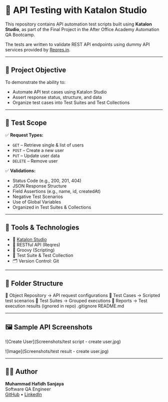 # 📡 API Testing with Katalon Studio

This repository contains API automation test scripts built using **Katalon Studio**, as part of the Final Project in the After Office Academy Automation QA Bootcamp.

The tests are written to validate REST API endpoints using dummy API services provided by [Reqres.in](https://reqres.in/).

---

## 📌 Project Objective

To demonstrate the ability to:
- Automate API test cases using Katalon Studio
- Assert response status, structure, and data
- Organize test cases into Test Suites and Test Collections

---

## 🧪 Test Scope

✅ **Request Types:**
- `GET` – Retrieve single & list of users  
- `POST` – Create a new user  
- `PUT` – Update user data  
- `DELETE` – Remove user  

✅ **Validations:**
- Status Code (e.g., 200, 201, 404)
- JSON Response Structure
- Field Assertions (e.g., name, id, createdAt)
- Negative Test Scenarios
- Use of Global Variables
- Organized in Test Suites & Collections

---

## 🧰 Tools & Technologies

- 🧪 [Katalon Studio](https://katalon.com/)
- 💬 RESTful API (Reqres)
- 🧠 Groovy (Scripting)
- 📁 Test Suite & Test Collection
- 🗂 Version Control: Git

---

## 📁 Folder Structure
📂 Object Repository → API request configurations
📂 Test Cases → Scripted test scenarios
📂 Test Suites → Grouped executions
📂 Reports → Test execution results (ignored in repo)
.gitignore
README.md


---

## 🖼️ Sample API Screenshots
![Create User](Screenshots/test script - create user.jpg)

![Image](Screenshots/test result - create user.jpg)

---

## 🙋‍♂️ Author

**Muhammad Hafidh Sanjaya**  
Software QA Engineer  
[GitHub](https://github.com/hafidhsanjayaa) • [LinkedIn](https://linkedin.com/in/hafidhsanjaya)

